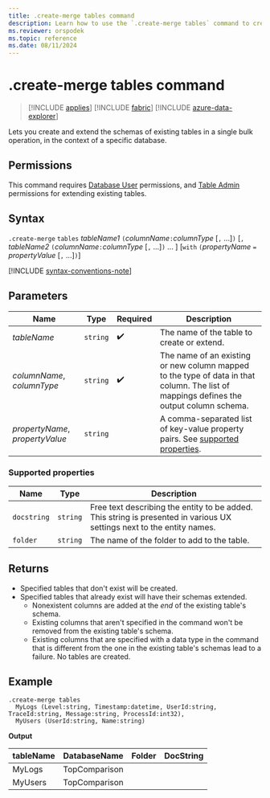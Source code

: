 ```yaml
---
title: .create-merge tables command
description: Learn how to use the `.create-merge tables` command to create and extend the schemas of existing tables in a single bulk operation.
ms.reviewer: orspodek
ms.topic: reference
ms.date: 08/11/2024
---
```

# .create-merge tables command

> [!INCLUDE [applies](../includes/applies-to-version/applies.md)] [!INCLUDE [fabric](../includes/applies-to-version/fabric.md)] [!INCLUDE [azure-data-explorer](../includes/applies-to-version/azure-data-explorer.md)]

Lets you create and extend the schemas of existing tables in a single bulk operation, in the context of a specific database.

## Permissions

This command requires [Database User](../access-control/role-based-access-control.md) permissions, and [Table Admin](../access-control/role-based-access-control.md) permissions for extending existing tables.

## Syntax

`.create-merge` `tables` *tableName1* `(`*columnName*`:`*columnType* [`,` ...]`)` [`,` *tableName2* `(`*columnName*`:`*columnType* [`,` ...]`)` ... ] [`with` `(`*propertyName* `=` *propertyValue* [`,` ...]`)`]

[!INCLUDE [syntax-conventions-note](../includes/syntax-conventions-note.md)]

## Parameters

| Name | Type | Required | Description |
|--|--|--|--|
| *tableName* | `string` |  :heavy_check_mark: | The name of the table to create or extend. |
| *columnName*, *columnType* | `string` |  :heavy_check_mark: | The name of an existing or new column mapped to the type of data in that column. The list of mappings defines the output column schema.|
| *propertyName*, *propertyValue* | `string` | | A comma-separated list of key-value property pairs. See [supported properties](#supported-properties).|

### Supported properties

|Name|Type|Description|
|--|--|--|
|`docstring`| `string` |Free text describing the entity to be added. This string is presented in various UX settings next to the entity names.|
|`folder`| `string` |The name of the folder to add to the table.|

## Returns

* Specified tables that don't exist will be created.
* Specified tables that already exist will have their schemas extended.
  * Nonexistent columns are added at the *end* of the existing table's schema.
  * Existing columns that aren't specified in the command won't be removed from the existing table's schema.
  * Existing columns that are specified with a data type in the command that is different from the one in the existing table's schemas lead to a failure. No tables are created.

## Example

```kusto
.create-merge tables 
  MyLogs (Level:string, Timestamp:datetime, UserId:string, TraceId:string, Message:string, ProcessId:int32),
  MyUsers (UserId:string, Name:string)
```

**Output**

| tableName | DatabaseName  | Folder | DocString |
|-----------|---------------|--------|-----------|
| MyLogs    | TopComparison |        |           |
| MyUsers   | TopComparison |        |           |
